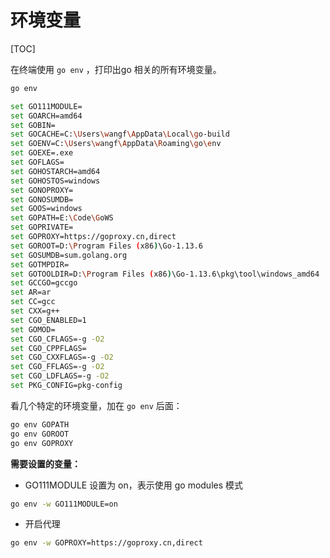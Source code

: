 # 环境变量

[TOC]

在终端使用 `go env` ，打印出go 相关的所有环境变量。

```bash
go env

set GO111MODULE=
set GOARCH=amd64
set GOBIN=
set GOCACHE=C:\Users\wangf\AppData\Local\go-build
set GOENV=C:\Users\wangf\AppData\Roaming\go\env
set GOEXE=.exe
set GOFLAGS=
set GOHOSTARCH=amd64
set GOHOSTOS=windows
set GONOPROXY=
set GONOSUMDB=
set GOOS=windows
set GOPATH=E:\Code\GoWS
set GOPRIVATE=
set GOPROXY=https://goproxy.cn,direct
set GOROOT=D:\Program Files (x86)\Go-1.13.6
set GOSUMDB=sum.golang.org
set GOTMPDIR=
set GOTOOLDIR=D:\Program Files (x86)\Go-1.13.6\pkg\tool\windows_amd64
set GCCGO=gccgo
set AR=ar
set CC=gcc
set CXX=g++
set CGO_ENABLED=1
set GOMOD=
set CGO_CFLAGS=-g -O2
set CGO_CPPFLAGS=
set CGO_CXXFLAGS=-g -O2
set CGO_FFLAGS=-g -O2
set CGO_LDFLAGS=-g -O2
set PKG_CONFIG=pkg-config
```

看几个特定的环境变量，加在 `go env` 后面：

```bash
go env GOPATH
go env GOROOT
go env GOPROXY
```

**需要设置的变量：**

- GO111MODULE 设置为 on，表示使用 go modules 模式

```bash
go env -w GO111MODULE=on
```

- 开启代理

```bash
go env -w GOPROXY=https://goproxy.cn,direct
```